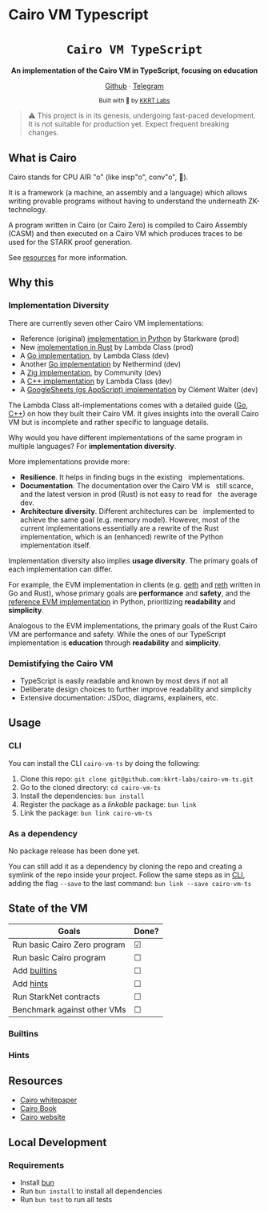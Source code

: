 # Cairo VM Typescript

<div align="center">
  <h1><code>Cairo VM TypeScript</code></h1>

<strong>An implementation of the Cairo VM in TypeScript, focusing on
education</strong>

[Github](https://github.com/kkrt-labs/cairo-vm-ts) ·
[Telegram](https://t.me/cairovmts)

<sub>Built with 🥕 by <a href="https://twitter.com/KakarotZkEvm">KKRT
Labs</a></sub>

</div>

> ⚠️ This project is in its genesis, undergoing fast-paced development. It is
> not suitable for production yet. Expect frequent breaking changes.

## What is Cairo

Cairo stands for CPU AIR "o" (like insp"o", conv"o", 🤔).

It is a framework (a machine, an assembly and a language) which allows writing
provable programs without having to understand the underneath ZK-technology.

A program written in Cairo (or Cairo Zero) is compiled to Cairo Assembly (CASM)
and then executed on a Cairo VM which produces traces to be used for the STARK
proof generation.

See [resources](#resources) for more information.

## Why this

### Implementation Diversity

There are currently seven other Cairo VM implementations:

- Reference (original)
  [implementation in Python](https://github.com/starkware-libs/cairo-lang) by
  Starkware (prod)
- New [implementation in Rust](https://github.com/lambdaclass/cairo-vm) by
  Lambda Class (prod)
- A [Go implementation](https://github.com/lambdaclass/cairo-vm_in_go), by
  Lambda Class (dev)
- Another [Go implementation](https://github.com/NethermindEth/cairo-vm-go) by
  Nethermind (dev)
- A
  [Zig implementation](https://github.com/keep-starknet-strange/ziggy-starkdust),
  by Community (dev)
- A [C++ implementation](https://github.com/lambdaclass/cairo-vm.c) by Lambda
  Class (dev)
- A
  [GoogleSheets (gs AppScript) implementation](https://github.com/ClementWalter/cairo-vm-gs)
  by Clément Walter (dev)

The Lambda Class alt-implementations comes with a detailed guide
([Go](https://github.com/lambdaclass/cairo-vm_in_go/blob/main/README.md#documentation),
[C++](https://github.com/lambdaclass/cairo-vm.c?tab=readme-ov-file#documentation))
on how they built their Cairo VM. It gives insights into the overall Cairo VM
but is incomplete and rather specific to language details.

Why would you have different implementations of the same program in multiple
languages? For **implementation diversity**.

More implementations provide more:

- **Resilience**. It helps in finding bugs in the existing   implementations.
- **Documentation**. The documentation over the Cairo VM is   still scarce, and
  the latest version in prod (Rust) is not easy to read for   the average dev.
- **Architecture diversity**. Different architectures can be   implemented to
  achieve the same goal (e.g. memory model). However, most of the current
  implementations essentially are a rewrite of the Rust implementation, which is
  an (enhanced) rewrite of the Python implementation itself.

Implementation diversity also implies **usage diversity**. The primary goals of
each implementation can differ.

For example, the EVM implementation in clients (e.g.
[geth](https://geth.ethereum.org/) and
[reth](https://github.com/paradigmxyz/reth) written in Go and Rust), whose
primary goals are **performance** and **safety**, and the
[reference EVM implementation](https://github.com/ethereum/execution-specs/?tab=readme-ov-file#execution-specification-work-in-progress)
in Python, prioritizing **readability** and **simplicity**.

Analogous to the EVM implementations, the primary goals of the Rust Cairo VM are
performance and safety. While the ones of our TypeScript implementation is
**education** through **readability** and **simplicity**.

### Demistifying the Cairo VM

- TypeScript is easily readable and known by most devs if not all
- Deliberate design choices to further improve readability and simplicity
- Extensive documentation: JSDoc, diagrams, explainers, etc.

## Usage

### CLI

You can install the CLI `cairo-vm-ts` by doing the following:

1. Clone this repo: `git clone git@github.com:kkrt-labs/cairo-vm-ts.git`
2. Go to the cloned directory: `cd cairo-vm-ts`
3. Install the dependencies: `bun install`
4. Register the package as a _linkable_ package: `bun link`
5. Link the package: `bun link cairo-vm-ts`

### As a dependency

No package release has been done yet.

You can still add it as a dependency by cloning the repo and creating a symlink
of the repo inside your project. Follow the same steps as in [CLI](#cli), adding
the flag `--save` to the last command: `bun link --save cairo-vm-ts`

## State of the VM

| Goals                        | Done?   |
| ---------------------------- | ------- |
| Run basic Cairo Zero program | &#9745; |
| Run basic Cairo program      | &#9744; |
| Add [builtins](#builtins)    | &#9744; |
| Add [hints](#hints)          | &#9744; |
| Run StarkNet contracts       | &#9744; |
| Benchmark against other VMs  | &#9744; |

<!-- TODO: Add the state of each section of the VM and a small explainer of their purpose (VM core, hints, builtins, runner...) -->

### Builtins

<!-- Add a table with the builtin list and state done/to be done -->

### Hints

<!-- Add a table with the hint list and state done/to be done -->
<!-- If the list is too long, maybe separate in chunks, put the list in an issue to track it and reference the issue here -->

<!-- TODO: Add a Benchmark section when process is nailed -->

## Resources

- [Cairo whitepaper](https://eprint.iacr.org/2021/1063)
- [Cairo Book](https://book.cairo-lang.org/)
- [Cairo website](https://www.cairo-lang.org/)

## Local Development

### Requirements

- Install [bun](https://bun.sh/)
- Run `bun install` to install all dependencies
- Run `bun test` to run all tests

<!-- TODO: Add Project Guidelines -->
